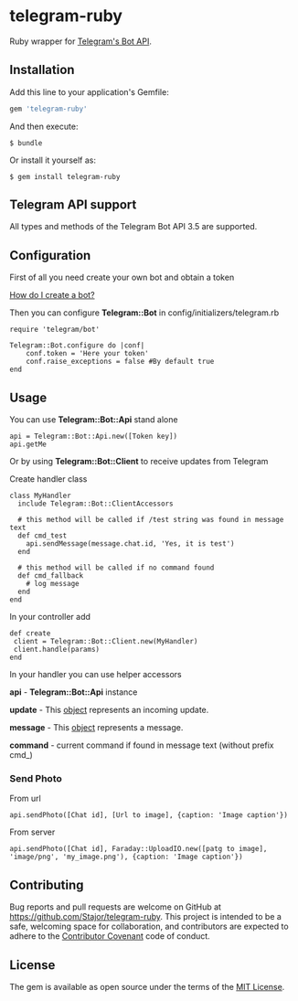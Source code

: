 # telegram-ruby

Ruby wrapper for [Telegram's Bot API](https://core.telegram.org/bots/api).

## Installation

Add this line to your application's Gemfile:

```ruby
gem 'telegram-ruby'
```

And then execute:

    $ bundle

Or install it yourself as:

    $ gem install telegram-ruby
    
## Telegram API support
All types and methods of the Telegram Bot API 3.5 are supported.

## Configuration
First of all you need create your own bot and obtain a token

[How do I create a bot?](https://core.telegram.org/bots#3-how-do-i-create-a-bot)

Then you can configure **Telegram::Bot** in config/initializers/telegram.rb

    
```
require 'telegram/bot'
    
Telegram::Bot.configure do |conf|
    conf.token = 'Here your token'
    conf.raise_exceptions = false #By default true
end
```
    
    
## Usage

You can use **Telegram::Bot::Api** stand alone


```
api = Telegram::Bot::Api.new([Token key])
api.getMe
```

Or by using **Telegram::Bot::Client** to receive updates from Telegram

Create handler class

```
class MyHandler
  include Telegram::Bot::ClientAccessors

  # this method will be called if /test string was found in message text
  def cmd_test
    api.sendMessage(message.chat.id, 'Yes, it is test')
  end

  # this method will be called if no command found
  def cmd_fallback
    # log message
  end
end
```

In your controller add

```
def create
 client = Telegram::Bot::Client.new(MyHandler)
 client.handle(params)
end
```

In your handler you can use helper accessors

**api** - **Telegram::Bot::Api** instance  

**update** - This [object](https://core.telegram.org/bots/api#update) represents an incoming update.

**message** - This [object](https://core.telegram.org/bots/api#message) represents a message.

**command** - current command if found in message text (without prefix cmd_)

### Send Photo
From url
```
api.sendPhoto([Chat id], [Url to image], {caption: 'Image caption'})
```
From server
```
api.sendPhoto([Chat id], Faraday::UploadIO.new([patg to image], 'image/png', 'my_image.png'), {caption: 'Image caption'})
```

## Contributing

Bug reports and pull requests are welcome on GitHub at https://github.com/Stajor/telegram-ruby. This project is intended to be a safe, welcoming space for collaboration, and contributors are expected to adhere to the [Contributor Covenant](http://contributor-covenant.org) code of conduct.

## License

The gem is available as open source under the terms of the [MIT License](https://opensource.org/licenses/MIT).